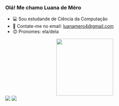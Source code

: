 ### Olá! Me chamo Luana de Méro

- 💻 Sou estudande de Ciência da Computação
- 📧 Contate-me no email: luanamero4@gmail.com
- 😊 Pronomes: ela/dela

<div align="center">
  <a href="https://github.com/Luanamero">
  <img height="180em" src="https://github-readme-stats.vercel.app/api?username=Luanamero&show_icons=true&theme=dracula&include_all_commits=true&count_private=true"/>
</div>

<div>
<a href = "mailto:luanamero4@gmail.com"><img src="https://img.shields.io/badge/-Gmail-%23333?style=for-the-badge&logo=gmail&logoColor=white" target="_blank"></a>
  <a href="https://www.linkedin.com/in/luana-de-m%C3%A9ro-omena-9b9382249/" target="_blank"><img src="https://img.shields.io/badge/-LinkedIn-%230077B5?style=for-the-badge&logo=linkedin&logoColor=white" target="_blank"></a> 
</div>

